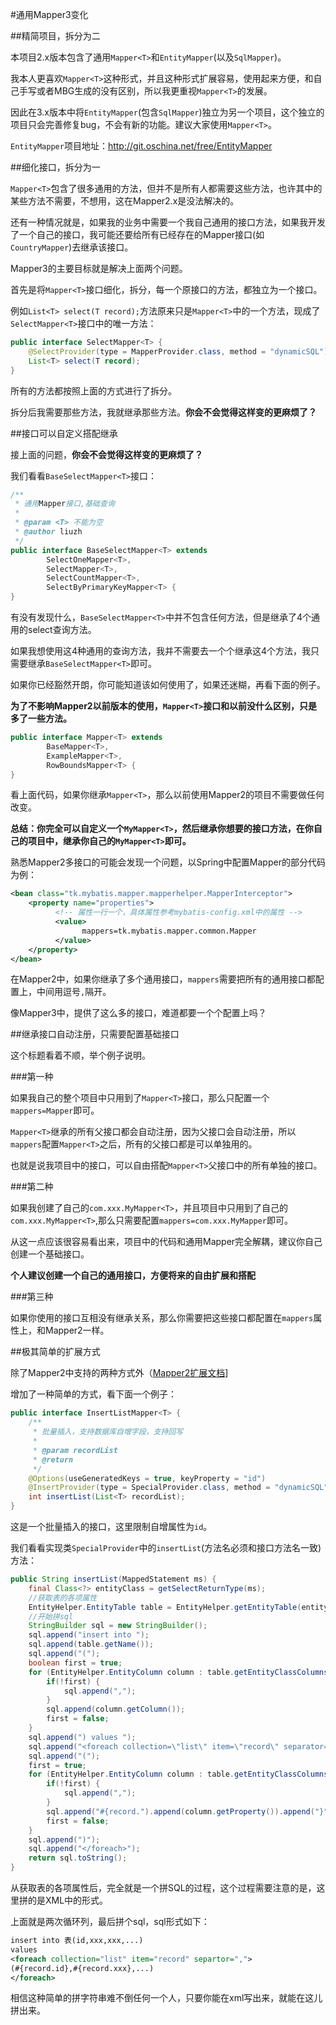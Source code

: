 #通用Mapper3变化

##精简项目，拆分为二

本项目2.x版本包含了通用`Mapper<T>`和`EntityMapper`(以及`SqlMapper`)。

我本人更喜欢`Mapper<T>`这种形式，并且这种形式扩展容易，使用起来方便，和自己手写或者MBG生成的没有区别，所以我更重视`Mapper<T>`的发展。

因此在3.x版本中将`EntityMapper`(包含`SqlMapper`)独立为另一个项目，这个独立的项目只会完善修复bug，不会有新的功能。建议大家使用`Mapper<T>`。

`EntityMapper`项目地址：http://git.oschina.net/free/EntityMapper

##细化接口，拆分为一

`Mapper<T>`包含了很多通用的方法，但并不是所有人都需要这些方法，也许其中的某些方法不需要，不想用，这在Mapper2.x是没法解决的。

还有一种情况就是，如果我的业务中需要一个我自己通用的接口方法，如果我开发了一个自己的接口，我可能还要给所有已经存在的Mapper接口(如`CountryMapper`)去继承该接口。

Mapper3的主要目标就是解决上面两个问题。

首先是将`Mapper<T>`接口细化，拆分，每一个原接口的方法，都独立为一个接口。

例如`List<T> select(T record);`方法原来只是`Mapper<T>`中的一个方法，现成了`SelectMapper<T>`接口中的唯一方法：

```java
public interface SelectMapper<T> {
    @SelectProvider(type = MapperProvider.class, method = "dynamicSQL")
    List<T> select(T record);
}
```

所有的方法都按照上面的方式进行了拆分。

拆分后我需要那些方法，我就继承那些方法。<b>你会不会觉得这样变的更麻烦了？</b>

##接口可以自定义搭配继承

接上面的问题，<b>你会不会觉得这样变的更麻烦了？</b>

我们看看`BaseSelectMapper<T>`接口：

```java
/**
 * 通用Mapper接口,基础查询
 *
 * @param <T> 不能为空
 * @author liuzh
 */
public interface BaseSelectMapper<T> extends
        SelectOneMapper<T>,
        SelectMapper<T>,
        SelectCountMapper<T>,
        SelectByPrimaryKeyMapper<T> {
}
```

有没有发现什么，`BaseSelectMapper<T>`中并不包含任何方法，但是继承了4个通用的select查询方法。

如果我想使用这4种通用的查询方法，我并不需要去一个个继承这4个方法，我只需要继承`BaseSelectMapper<T>`即可。

如果你已经豁然开朗，你可能知道该如何使用了，如果还迷糊，再看下面的例子。

<b>为了不影响Mapper2以前版本的使用，`Mapper<T>`接口和以前没什么区别，只是多了一些方法。</b>

```java
public interface Mapper<T> extends
        BaseMapper<T>,
        ExampleMapper<T>,
        RowBoundsMapper<T> {
}
```

看上面代码，如果你继承`Mapper<T>`，那么以前使用Mapper2的项目不需要做任何改变。

<b>总结：你完全可以自定义一个`MyMapper<T>`，然后继承你想要的接口方法，在你自己的项目中，继承你自己的`MyMapper<T>`即可。</b>

熟悉Mapper2多接口的可能会发现一个问题，以Spring中配置Mapper的部分代码为例：

```xml
<bean class="tk.mybatis.mapper.mapperhelper.MapperInterceptor">
    <property name="properties">
          <!-- 属性一行一个，具体属性参考mybatis-config.xml中的属性 -->
          <value>
                mappers=tk.mybatis.mapper.common.Mapper
          </value>
    </property>
</bean>
```

在Mapper2中，如果你继承了多个通用接口，`mappers`需要把所有的通用接口都配置上，中间用逗号`,`隔开。

像Mapper3中，提供了这么多的接口，难道都要一个个配置上吗？

##继承接口自动注册，只需要配置基础接口

这个标题看着不顺，举个例子说明。

###第一种

如果我自己的整个项目中只用到了`Mapper<T>`接口，那么只配置一个`mappers=Mapper`即可。

`Mapper<T>`继承的所有父接口都会自动注册，因为父接口会自动注册，所以`mappers`配置`Mapper<T>`之后，所有的父接口都是可以单独用的。

也就是说我项目中的接口，可以自由搭配`Mapper<T>`父接口中的所有单独的接口。

###第二种

如果我创建了自己的`com.xxx.MyMapper<T>`，并且项目中只用到了自己的`com.xxx.MyMapper<T>`,那么只需要配置`mappers=com.xxx.MyMapper`即可。

从这一点应该很容易看出来，项目中的代码和通用Mapper完全解耦，建议你自己创建一个基础接口。

<b>个人建议创建一个自己的通用接口，方便将来的自由扩展和搭配</b>

###第三种

如果你使用的接口互相没有继承关系，那么你需要把这些接口都配置在`mappers`属性上，和Mapper2一样。

##极其简单的扩展方式

除了Mapper2中支持的两种方式外（[Mapper2扩展文档](http://git.oschina.net/free/Mapper/blob/master/wiki/mapper/3.ExtendMapper.md)]

增加了一种简单的方式，看下面一个例子：

```java
public interface InsertListMapper<T> {
    /**
     * 批量插入，支持数据库自增字段，支持回写
     *
     * @param recordList
     * @return
     */
    @Options(useGeneratedKeys = true, keyProperty = "id")
    @InsertProvider(type = SpecialProvider.class, method = "dynamicSQL")
    int insertList(List<T> recordList);
}
```

这是一个批量插入的接口，这里限制自增属性为`id`。

我们看看实现类`SpecialProvider`中的`insertList`(方法名必须和接口方法名一致)方法：

```java
public String insertList(MappedStatement ms) {
    final Class<?> entityClass = getSelectReturnType(ms);
    //获取表的各项属性
    EntityHelper.EntityTable table = EntityHelper.getEntityTable(entityClass);
    //开始拼sql
    StringBuilder sql = new StringBuilder();
    sql.append("insert into ");
    sql.append(table.getName());
    sql.append("(");
    boolean first = true;
    for (EntityHelper.EntityColumn column : table.getEntityClassColumns()) {
        if(!first) {
            sql.append(",");
        }
        sql.append(column.getColumn());
        first = false;
    }
    sql.append(") values ");
    sql.append("<foreach collection=\"list\" item=\"record\" separator=\",\" >");
    sql.append("(");
    first = true;
    for (EntityHelper.EntityColumn column : table.getEntityClassColumns()) {
        if(!first) {
            sql.append(",");
        }
        sql.append("#{record.").append(column.getProperty()).append("}");
        first = false;
    }
    sql.append(")");
    sql.append("</foreach>");
    return sql.toString();
}
```

从获取表的各项属性后，完全就是一个拼SQL的过程，这个过程需要注意的是，这里拼的是XML中的形式。

上面就是两次循环列，最后拼个sql，sql形式如下：

```xml
insert into 表(id,xxx,xxx,...)
values
<foreach collection="list" item="record" separtor=",">
(#{record.id},#{record.xxx},...)
</foreach>
```

相信这种简单的拼字符串难不倒任何一个人，只要你能在xml写出来，就能在这儿拼出来。